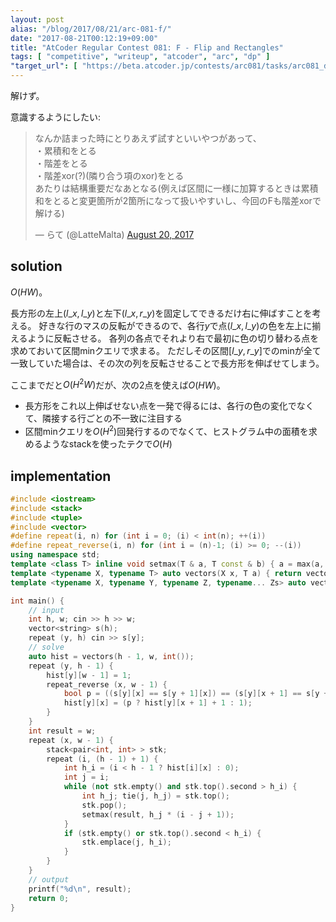 ```yaml
---
layout: post
alias: "/blog/2017/08/21/arc-081-f/"
date: "2017-08-21T00:12:19+09:00"
title: "AtCoder Regular Contest 081: F - Flip and Rectangles"
tags: [ "competitive", "writeup", "atcoder", "arc", "dp" ]
"target_url": [ "https://beta.atcoder.jp/contests/arc081/tasks/arc081_d" ]
---
```


解けず。

意識するようにしたい: <blockquote class="twitter-tweet" data-lang="en"><p lang="ja" dir="ltr">なんか詰まった時にとりあえず試すといいやつがあって、<br>・累積和をとる<br>・階差をとる<br>・階差xor(?)(隣り合う項のxor)をとる<br>あたりは結構重要だなあとなる(例えば区間に一様に加算するときは累積和をとると変更箇所が2箇所になって扱いやすいし、今回のFも階差xorで解ける)</p>&mdash; らて (@LatteMalta) <a href="https://twitter.com/LatteMalta/status/899274453976088576">August 20, 2017</a></blockquote>
<script async src="//platform.twitter.com/widgets.js" charset="utf-8"></script>

## solution

$O(HW)$。

長方形の左上$(l\_x, l\_y)$と左下$(l\_x, r\_y)$を固定してできるだけ右に伸ばすことを考える。
好きな行のマスの反転ができるので、各行$y$で点$(l\_x, l\_y)$の色を左上に揃えるように反転させる。
各列の各点でそれより右で最初に色の切り替わる点を求めておいて区間minクエリで求まる。
ただしその区間$[l\_y, r\_y]$でのminが全て一致していた場合は、その次の列を反転させることで長方形を伸ばせてしまう。

ここまでだと$O(H^2W)$だが、次の$2$点を使えば$O(HW)$。

-   長方形をこれ以上伸ばせない点を一発で得るには、各行の色の変化でなくて、隣接する行ごとの不一致に注目する
-   区間minクエリを$O(H^2)$回発行するのでなくて、ヒストグラム中の面積を求めるようなstackを使ったテクで$O(H)$

## implementation

``` c++
#include <iostream>
#include <stack>
#include <tuple>
#include <vector>
#define repeat(i, n) for (int i = 0; (i) < int(n); ++(i))
#define repeat_reverse(i, n) for (int i = (n)-1; (i) >= 0; --(i))
using namespace std;
template <class T> inline void setmax(T & a, T const & b) { a = max(a, b); }
template <typename X, typename T> auto vectors(X x, T a) { return vector<T>(x, a); }
template <typename X, typename Y, typename Z, typename... Zs> auto vectors(X x, Y y, Z z, Zs... zs) { auto cont = vectors(y, z, zs...); return vector<decltype(cont)>(x, cont); }

int main() {
    // input
    int h, w; cin >> h >> w;
    vector<string> s(h);
    repeat (y, h) cin >> s[y];
    // solve
    auto hist = vectors(h - 1, w, int());
    repeat (y, h - 1) {
        hist[y][w - 1] = 1;
        repeat_reverse (x, w - 1) {
            bool p = ((s[y][x] == s[y + 1][x]) == (s[y][x + 1] == s[y + 1][x + 1]));
            hist[y][x] = (p ? hist[y][x + 1] + 1 : 1);
        }
    }
    int result = w;
    repeat (x, w - 1) {
        stack<pair<int, int> > stk;
        repeat (i, (h - 1) + 1) {
            int h_i = (i < h - 1 ? hist[i][x] : 0);
            int j = i;
            while (not stk.empty() and stk.top().second > h_i) {
                int h_j; tie(j, h_j) = stk.top();
                stk.pop();
                setmax(result, h_j * (i - j + 1));
            }
            if (stk.empty() or stk.top().second < h_i) {
                stk.emplace(j, h_i);
            }
        }
    }
    // output
    printf("%d\n", result);
    return 0;
}
```

